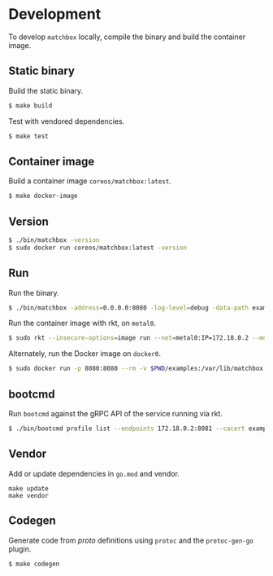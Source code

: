 # Development

To develop `matchbox` locally, compile the binary and build the container image.

## Static binary

Build the static binary.

```sh
$ make build
```

Test with vendored dependencies.

```sh
$ make test
```

## Container image

Build a container image `coreos/matchbox:latest`.

```sh
$ make docker-image
```

## Version

```sh
$ ./bin/matchbox -version
$ sudo docker run coreos/matchbox:latest -version
```
## Run

Run the binary.

```sh
$ ./bin/matchbox -address=0.0.0.0:8080 -log-level=debug -data-path examples -assets-path examples/assets
```

Run the container image with rkt, on `metal0`.

```sh
$ sudo rkt --insecure-options=image run --net=metal0:IP=172.18.0.2 --mount volume=data,target=/var/lib/matchbox --volume data,kind=host,source=$PWD/examples --mount volume=config,target=/etc/matchbox --volume config,kind=host,source=$PWD/examples/etc/matchbox --mount volume=groups,target=/var/lib/matchbox/groups --volume groups,kind=host,source=$PWD/examples/groups/etcd matchbox.aci -- -address=0.0.0.0:8080 -rpc-address=0.0.0.0:8081 -log-level=debug
```

Alternately, run the Docker image on `docker0`.

```sh
$ sudo docker run -p 8080:8080 --rm -v $PWD/examples:/var/lib/matchbox:Z -v $PWD/examples/groups/etcd:/var/lib/matchbox/groups:Z coreos/matchbox:latest -address=0.0.0.0:8080 -log-level=debug
```

## bootcmd

Run `bootcmd` against the gRPC API of the service running via rkt.

```sh
$ ./bin/bootcmd profile list --endpoints 172.18.0.2:8081 --cacert examples/etc/matchbox/ca.crt
```

## Vendor

Add or update dependencies in `go.mod` and vendor.

```
make update
make vendor
```

## Codegen

Generate code from *proto* definitions using `protoc` and the `protoc-gen-go` plugin.

```sh
$ make codegen
```
